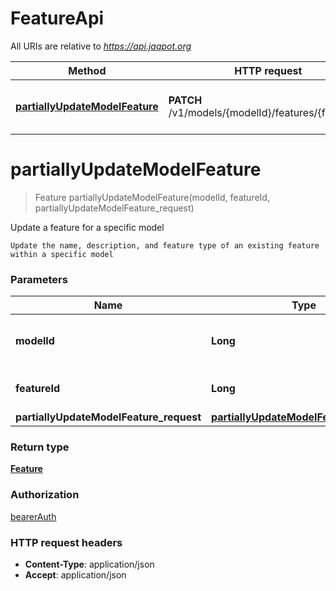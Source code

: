 # FeatureApi

All URIs are relative to *https://api.jaqpot.org*

| Method | HTTP request | Description |
|------------- | ------------- | -------------|
| [**partiallyUpdateModelFeature**](FeatureApi.md#partiallyUpdateModelFeature) | **PATCH** /v1/models/{modelId}/features/{featureId} | Update a feature for a specific model |


<a name="partiallyUpdateModelFeature"></a>
# **partiallyUpdateModelFeature**
> Feature partiallyUpdateModelFeature(modelId, featureId, partiallyUpdateModelFeature\_request)

Update a feature for a specific model

    Update the name, description, and feature type of an existing feature within a specific model

### Parameters

|Name | Type | Description  | Notes |
|------------- | ------------- | ------------- | -------------|
| **modelId** | **Long**| The ID of the model containing the feature | [default to null] |
| **featureId** | **Long**| The ID of the feature to update | [default to null] |
| **partiallyUpdateModelFeature\_request** | [**partiallyUpdateModelFeature_request**](../Models/partiallyUpdateModelFeature_request.md)|  | |

### Return type

[**Feature**](../Models/Feature.md)

### Authorization

[bearerAuth](../README.md#bearerAuth)

### HTTP request headers

- **Content-Type**: application/json
- **Accept**: application/json

